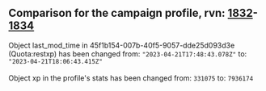 ## Comparison for the campaign profile, rvn: [1832](https://github.com/PRO100KatYT/FortniteProfileRevisions/tree/main/profiles/campaign/1832%20campaign.json)-[1834](https://github.com/PRO100KatYT/FortniteProfileRevisions/tree/main/profiles/campaign/1834%20campaign.json)

Object last_mod_time in 45f1b154-007b-40f5-9057-dde25d093d3e (Quota:restxp) has been changed from: `"2023-04-21T17:48:43.078Z"` to: `"2023-04-21T18:06:43.415Z"`
<br><br>
Object xp in the profile's stats has been changed from: `331075` to: `7936174`
<br><br>

